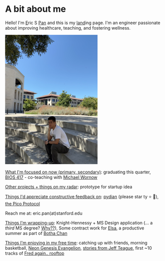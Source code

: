 # A bit about me

Hello! I'm <u>E</u>ric S <u>Pan</u> and this is my <u>land</u>ing page. I'm an engineer passionate about improving healthcare, teaching, and fostering wellness.

<img src="/images/Me@FavThinkingSpot.jpeg" title="Me, sitting at my favorite thinking spot. Photo by mom! Stanford CA, circa Summer 2024" alt="Me, sitting at my favorite thinking spot. Photo by mom! Stanford CA, circa Summer 2024" height="420rem" width="300rem"></img>

<u>What I'm focused on now (primary, secondary)</u>: graduating this quarter, [BIOS 417](https://explorecourses.stanford.edu/m_search?filter-coursestatus-Active=on&page=0&catalog=&q=BIOS+417) - co-teaching with [Michael Wornow](https://michaelwornow.net/)

<u>Other projects + things on my radar</u>: prototype for startup idea

<u>Things I'd appreciate constructive feedback on</u>: [pydian](https://github.com/ericpan64/pydian) (please star ty ⭐️ 🙏), [the Pico Protocol](https://docs.google.com/presentation/d/1Nh9rKV58ZrMPNwecg8crO_W56ZOySID3/edit?usp=sharing&ouid=108978819231638632466&rtpof=true&sd=true)

Reach me at: eric.pan(at)stanford.edu

<u>Things I'm wrapping-up</u>:  Knight-Hennessy + MS Design application (... a _third_ MS degree? [Why??](https://docs.google.com/document/d/1-ACvr9I7h-3Wz7wTYS6umBiV5F5ANmxGdse3XeTSmls/edit?usp=drive_link)), Some contract work for [Elsa](https://www.elsafertility.com/), a productive summer as part of [Botha Chan](https://www.gsb.stanford.edu/experience/learning/entrepreneurship/beyond-classroom/botha-chan-innovation/awardees)

<u>Things I'm enjoying in my free time</u>: catching up with friends, morning basketball, [Neon Genesis Evangelion](https://en.wikipedia.org/wiki/Neon_Genesis_Evangelion), [stories from Jeff Teague](https://youtube.com/shorts/sD7kPv_OkbI?si=aIIHibpLz6SZVaJ1), first ~10 tracks of [Fred again.. rooftop](https://youtu.be/6MAzUT1YhWE?si=mhQFwoDb0zhRtyJn)
